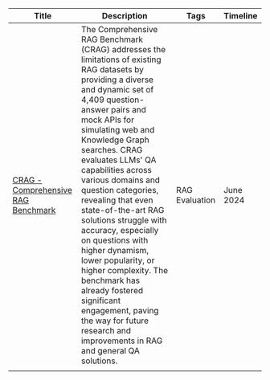 | Title | Description | Tags | Timeline |
| --- | --- | --- | --- |
| [CRAG - Comprehensive RAG Benchmark](https://arxiv.org/pdf/2406.04744) | The Comprehensive RAG Benchmark (CRAG) addresses the limitations of existing RAG datasets by providing a diverse and dynamic set of 4,409 question-answer pairs and mock APIs for simulating web and Knowledge Graph searches. CRAG evaluates LLMs' QA capabilities across various domains and question categories, revealing that even state-of-the-art RAG solutions struggle with accuracy, especially on questions with higher dynamism, lower popularity, or higher complexity. The benchmark has already fostered significant engagement, paving the way for future research and improvements in RAG and general QA solutions. | RAG Evaluation | June 2024 |
|  |  |  |  |
